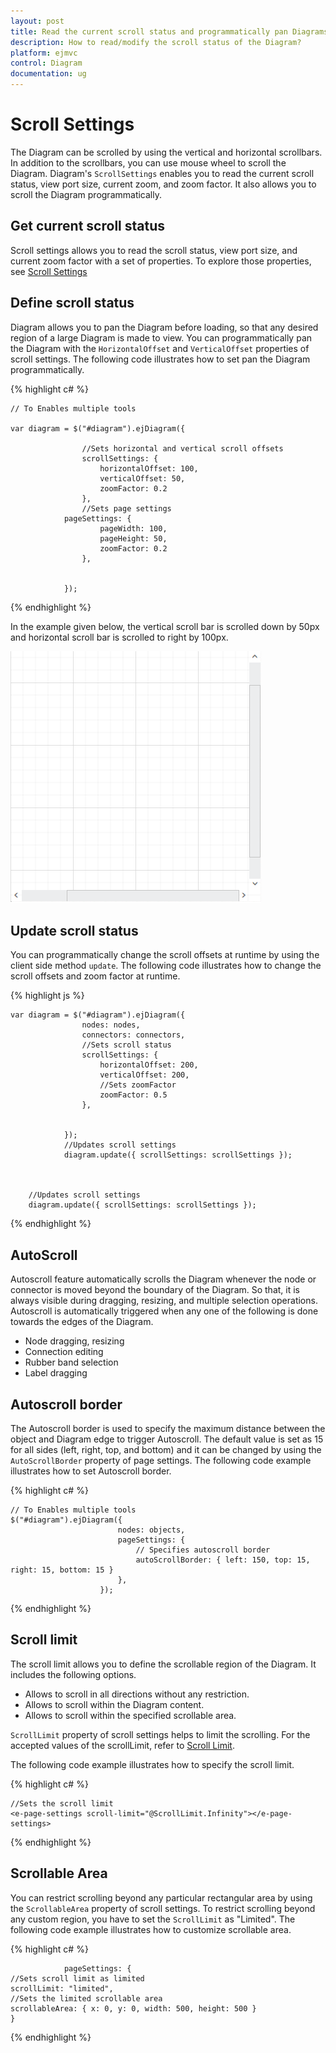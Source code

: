 ```yaml
---
layout: post
title: Read the current scroll status and programmatically pan Diagrams
description: How to read/modify the scroll status of the Diagram?
platform: ejmvc
control: Diagram
documentation: ug
---
```


# Scroll Settings
The Diagram can be scrolled by using the vertical and horizontal scrollbars. In addition to the scrollbars, you can use mouse wheel to scroll the Diagram. 
Diagram's `ScrollSettings` enables you to read the current scroll status, view port size, current zoom, and zoom factor. It also allows you to scroll the Diagram programmatically. 

## Get current scroll status

Scroll settings allows you to read the scroll status, view port size, and current zoom factor with a set of properties. To explore those properties, see [Scroll Settings](http://help.syncfusion.com/cr/aspnetmvc/Syncfusion.JavaScript.DataVisualization.Models.Diagram.ScrollSettings.html  "Scroll Settings")

## Define scroll status
Diagram allows you to pan the Diagram before loading, so that any desired region of a large Diagram is made to view. You can programmatically pan the Diagram with the `HorizontalOffset` and `VerticalOffset` properties of scroll settings. The following code illustrates how to set pan the Diagram programmatically.

{% highlight c# %}

    // To Enables multiple tools

    var diagram = $("#diagram").ejDiagram({
                    
                    //Sets horizontal and vertical scroll offsets
                    scrollSettings: {
                        horizontalOffset: 100,
                        verticalOffset: 50,
                        zoomFactor: 0.2
                    },
                    //Sets page settings
                pageSettings: {
                        pageWidth: 100,
                        pageHeight: 50,
                        zoomFactor: 0.2
                    },
                    

                });


           

{% endhighlight %}

In the example given below, the vertical scroll bar is scrolled down by 50px and horizontal scroll bar is scrolled to right by 100px. 

![](Scroll-Settings_images/Scroll-Settings_img1.png)

## Update scroll status

You can programmatically change the scroll offsets at runtime by using the client side method `update`. The following code illustrates how to change the scroll offsets and zoom factor at runtime.

{% highlight js %}

    var diagram = $("#diagram").ejDiagram({
                    nodes: nodes,
                    connectors: connectors,
                    //Sets scroll status
                    scrollSettings: {
                        horizontalOffset: 200,
                        verticalOffset: 200,
                        //Sets zoomFactor
                        zoomFactor: 0.5
                    },
                    

                });
                //Updates scroll settings
                diagram.update({ scrollSettings: scrollSettings });

        

        //Updates scroll settings
        diagram.update({ scrollSettings: scrollSettings });

{% endhighlight %}

## AutoScroll 

Autoscroll feature automatically scrolls the Diagram whenever the node or connector is moved beyond the boundary of the Diagram. So that, it is always visible during dragging, resizing, and multiple selection operations. Autoscroll is automatically triggered when any one of the following is done towards the edges of the Diagram.

* Node dragging, resizing 
* Connection editing
* Rubber band selection
* Label dragging

## Autoscroll border

The Autoscroll border is used to specify the maximum distance between the object and Diagram edge to trigger Autoscroll. The default value is set as 15 for all sides (left, right, top, and bottom) and it can be changed by using the `AutoScrollBorder` property of page settings. The following code example illustrates how to set Autoscroll border. 

{% highlight c# %}

    // To Enables multiple tools
    $("#diagram").ejDiagram({
                            nodes: objects,
                            pageSettings: {
                                // Specifies autoscroll border
                                autoScrollBorder: { left: 150, top: 15, right: 15, bottom: 15 }
                            },
                        });

           

{% endhighlight %}

## Scroll limit

The scroll limit allows you to define the scrollable region of the Diagram. It includes the following options.

* Allows to scroll in all directions without any restriction.
* Allows to scroll within the Diagram content.
* Allows to scroll within the specified scrollable area.

`ScrollLimit` property of scroll settings helps to limit the scrolling. For the accepted values of the scrollLimit, refer to 
[Scroll Limit](https://help.syncfusion.com/cr/aspnetmvc/Syncfusion.JavaScript.DataVisualization.Models.Diagram.PageSettings.html#Syncfusion_JavaScript_DataVisualization_Models_Diagram_PageSettings_ScrollLimit "Scroll Limit").

The following code example illustrates how to specify the scroll limit.

{% highlight c# %}

    //Sets the scroll limit
    <e-page-settings scroll-limit="@ScrollLimit.Infinity"></e-page-settings>
           

{% endhighlight %}

## Scrollable Area

You can restrict scrolling beyond any particular rectangular area by using the `ScrollableArea` property of scroll settings. To restrict scrolling beyond any custom region, you have to set the `ScrollLimit` as "Limited". The following code example illustrates how to customize scrollable area.

{% highlight c# %}

                pageSettings: { 
    //Sets scroll limit as limited 
    scrollLimit: "limited",
    //Sets the limited scrollable area
    scrollableArea: { x: 0, y: 0, width: 500, height: 500 }
    }


{% endhighlight %}
